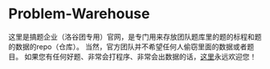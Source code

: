 # Problem-Warehouse
这里是搞题企业（洛谷团专用）官网，是专门用来存放团队题库里的题的标程和题的数据的repo（仓库）。
当然，官方团队并不希望任何人偷窃里面的数据或者题目。
如果您有任何好题、非常会打程序、非常会出数据的话，[这里](https://www.luogu.com.cn/team/26972)永远欢迎您！
